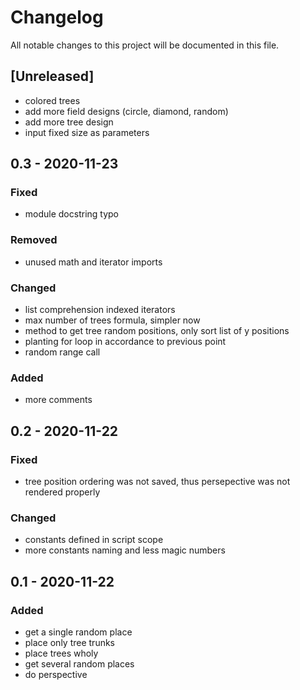 # Changelog
All notable changes to this project will be documented in this file.

## [Unreleased]

+ colored trees
+ add more field designs (circle, diamond, random)
+ add more tree design
+ input fixed size as parameters

## 0.3 - 2020-11-23

### Fixed

+ module docstring typo

### Removed

+ unused math and iterator imports

### Changed

+ list comprehension indexed iterators
+ max number of trees formula, simpler now
+ method to get tree random positions, only sort list of y positions
+ planting for loop in accordance to previous point
+ random range call

### Added

+ more comments


## 0.2 - 2020-11-22

### Fixed

+ tree position ordering was not saved, thus persepective was not rendered properly

### Changed

+ constants defined in script scope
+ more constants naming and less magic numbers

## 0.1 - 2020-11-22

### Added

+ get a single random place
+ place only tree trunks
+ place trees wholy
+ get several random places
+ do perspective
